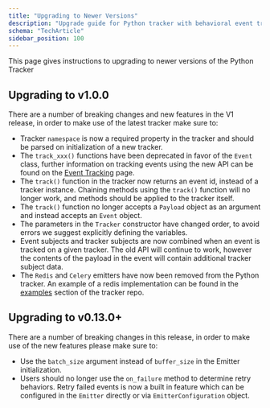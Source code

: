```yaml
---
title: "Upgrading to Newer Versions"
description: "Upgrade guide for Python tracker with behavioral event tracking improvements and new features."
schema: "TechArticle"
sidebar_position: 100
---
```


This page gives instructions to upgrading to newer versions of the Python Tracker
## Upgrading to v1.0.0
There are a number of breaking changes and new features in the V1 release, in order to make use of the latest tracker make sure to:

- Tracker `namespace` is now a required property in the tracker and should be parsed on initialization of a new tracker.
- The `track_xxx()` functions have been deprecated in favor of the `Event` class, further information on tracking events using the new API can be found on the [Event Tracking](/docs/sources/trackers/python-tracker/tracking-specific-events/index.md) page.
- The `track()` function in the tracker now returns an event id, instead of a tracker instance. Chaining methods using the `track()` function will no longer work, and methods should be applied to the tracker itself.
- The `track()` function no longer accepts a `Payload` object as an argument and instead accepts an `Event` object. 
- The parameters in the `Tracker` constructor have changed order, to avoid errors we suggest explicitly defining the variables.
- Event subjects and tracker subjects are now combined when an event is tracked on a given tracker. The old API will continue to work, however the contents of the payload in the event will contain additional tracker subject data.
- The `Redis` and `Celery` emitters have now been removed from the Python tracker. An example of a redis implementation can be found in the [examples](https://github.com/snowplow/snowplow-python-tracker/tree/master/examples/redis_example) section of the tracker repo. 
## Upgrading to v0.13.0+
There are a number of breaking changes in this release, in order to make use of the new features please make sure to:

- Use the `batch_size` argument instead of `buffer_size` in the Emitter initialization.
- Users should no longer use the `on_failure` method to determine retry behaviors. Retry failed events is now a built in feature which can be configured in the `Emitter` directly or via `EmitterConfiguration` object.

